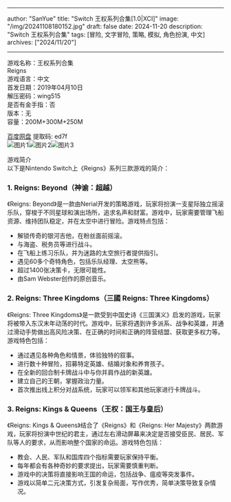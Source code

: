 
---
author: "SanYue"
title: "Switch 王权系列合集[1.0|XCI]"
image: "/img/20241108180152.jpg"
draft: false
date: 2024-11-20
description: "Switch 王权系列合集"
tags: [冒险, 文字冒险, 策略, 模拟, 角色扮演, 中文]
archives: ["2024/11/20"]

---

游戏名称：王权系列合集   
Reigns     
游戏语言：中文  
首发日期：2019年04月10日  
解压密码：wing515  
是否有金手指：否  
版本：无   
容量：200M+300M+250M

[百度网盘](https//pan.baidu.com/s/1m4cr535jVHG3gxjWwMZCQQ) 提取码: ed7f  
![图片1](/img/e5fa1f.jpg)![图片2](/img/cafe3e.jpg)![图片3](/img/74913.jpg)  

游戏简介  
以下是Nintendo Switch上《Reigns》系列三款游戏的简介：

### 1. Reigns: Beyond（神谕：超越）
《Reigns: Beyond》是一款由Nerial开发的策略游戏，玩家将扮演一支星际独立摇滚乐队，穿梭于不同星球和演出场所，追求名声和财富。游戏中，玩家需要管理飞船资源、维持团队稳定，并在太空中进行冒险。游戏特点包括：
- 解锁传奇的银河吉他，在粉丝面前摇滚。
- 与海盗、税务员等进行战斗。
- 在飞船上练习乐队，并为迷路的太空旅行者提供指引。
- 遇见60多个奇特角色，包括乐队经理、太空熊等。
- 超过1400张决策卡，无限可能性。
- 由Sam Webster创作的原创音乐。

### 2. Reigns: Three Kingdoms（三國 Reigns: Three Kingdoms）
《Reigns: Three Kingdoms》是一款受到中国史诗《三国演义》启发的游戏，玩家将被带入东汉末年动荡的时代。游戏中，玩家将遇到许多派系、战争和英雄，并通过滑动手势做出高风险决策、在正确的时间和正确的阵营结盟、获取更多权力等。游戏特色包括：
- 通过遇见各种角色和情景，体验独特的叙事。
- 进行数十种冒险，招募特定英雄、结婚对象和养育孩子。
- 在全新的回合制卡牌战斗中与你并肩作战的新英雄。
- 建立自己的王朝，掌握政治力量。
- 首次推出线上积分对战系统，玩家可以领军和其他玩家进行卡牌战斗。

### 3. Reigns: Kings & Queens（王权：国王与皇后）
《Reigns: Kings & Queens》结合了《Reigns》和《Reigns: Her Majesty》两款游戏，玩家将扮演中世纪的君主，通过左右滑动屏幕来决定是否接受臣民、居民、军队等人的要求，从而影响整个国家的命运。游戏特色包括：
- 教会、人民、军队和国库四个指标需要玩家保持平衡。
- 每年都会有各种奇妙的要求提出，玩家需要慎重判断。
- 游戏中的决策将直接影响王国的命运，包括战争、瘟疫等突发事件。
- 游戏以简单二元决策方式，引发复杂局面，写作优秀，简单决策导致复杂情况。
